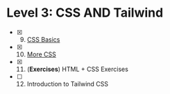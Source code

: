 # Level 3: CSS AND Tailwind

- [x] 9. [CSS Basics](./9-css-basics.md)
- [x] 10. [More CSS](./10-more-css.md)
- [x] 11. (**Exercises**) HTML + CSS Exercises
- [ ] 12. Introduction to Tailwind CSS
